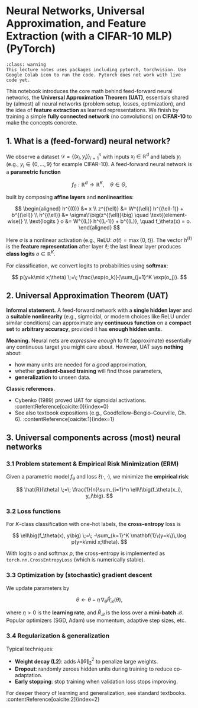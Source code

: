 # Neural Networks, Universal Approximation, and Feature Extraction (with a CIFAR-10 MLP) (PyTorch)

```{admonition} Run this webpage in Google Colab using the <i class="fas fa-rocket"></i> icon.
:class: warning
This lecture notes uses packages including pytorch, torchvision. Use Google Colab icon to run the code. Pytorch does not work with live code yet.
```

This notebook introduces the core math behind feed-forward neural networks, the **Universal Approximation Theorem (UAT)**, essentials shared by (almost) all neural networks (problem setup, losses, optimization), and the idea of **feature extraction** as learned representations. We finish by training a simple **fully connected network** (no convolutions) on **CIFAR-10** to make the concepts concrete.

## 1. What is a (feed-forward) neural network?

We observe a dataset $\mathcal{D} = \{(x_i, y_i)\}_{i=1}^n$ with inputs $x_i \in \mathbb{R}^d$ and labels $y_i$ (e.g., $y_i \in \{0,\dots,9\}$ for example CIFAR-10). A feed-forward neural network is a **parametric function**

$$
f_\theta:\mathbb{R}^d \to \mathbb{R}^K,\quad \theta \in \Theta,
$$

built by composing **affine layers** and **nonlinearities**:

$$
\begin{aligned}
h^{(0)} &= x \\
z^{(\ell)} &= W^{(\ell)} h^{(\ell-1)} + b^{(\ell)} \\
h^{(\ell)} &= \sigma\!\big(z^{(\ell)}\big) \quad \text{(element-wise)} \\
\text{logits } o &= W^{(L)} h^{(L-1)} + b^{(L)}, \quad f_\theta(x) = o.
\end{aligned}
$$

Here $\sigma$ is a nonlinear activation (e.g., ReLU: $\sigma(t)=\max\{0,t\}$). The vector $h^{(\ell)}$ is the **feature representation** after layer $\ell$; the last linear layer produces **class logits** $o\in\mathbb{R}^K$.

For classification, we convert logits to probabilities using **softmax**:

$$
p(y=k\mid x;\theta) \;=\; \frac{\exp(o_k)}{\sum_{j=1}^K \exp(o_j)}.
$$

## 2. Universal Approximation Theorem (UAT)

**Informal statement.** A feed-forward network with a **single hidden layer** and a **suitable nonlinearity** (e.g., sigmoidal, or modern choices like ReLU under similar conditions) can approximate any **continuous function** on a **compact set** to **arbitrary accuracy**, provided it has **enough hidden units**.

**Meaning.** Neural nets are *expressive enough* to fit (approximate) essentially any continuous target you might care about. However, UAT says **nothing** about:
- how many units are needed for a *good* approximation,
- whether **gradient-based training** will find those parameters,
- **generalization** to unseen data.

**Classic references.**
- Cybenko (1989) proved UAT for sigmoidal activations. :contentReference[oaicite:0]{index=0}  
- See also textbook expositions (e.g., Goodfellow–Bengio–Courville, Ch. 6). :contentReference[oaicite:1]{index=1}

## 3. Universal components across (most) neural networks

### 3.1 Problem statement & Empirical Risk Minimization (ERM)

Given a parametric model $f_\theta$ and loss $\ell(\cdot,\cdot)$, we minimize the **empirical risk**:

$$
\hat{R}(\theta) \;=\; \frac{1}{n}\sum_{i=1}^n \ell\!\big(f_\theta(x_i), y_i\big).
$$

### 3.2 Loss functions
For $K$-class classification with one-hot labels, the **cross-entropy** loss is

$$
\ell\big(f_\theta(x), y\big) \;=\; -\sum_{k=1}^K \mathbf{1}\{y=k\}\,\log p(y=k\mid x;\theta).
$$

With logits $o$ and softmax $p$, the cross-entropy is implemented as `torch.nn.CrossEntropyLoss` (which is numerically stable).

### 3.3 Optimization by (stochastic) gradient descent
We update parameters by

$$
\theta \leftarrow \theta - \eta\, \nabla_\theta \hat{R}_\mathcal{B}(\theta),
$$

where $\eta>0$ is the **learning rate**, and $\hat{R}_\mathcal{B}$ is the loss over a **mini-batch** $\mathcal{B}$. Popular optimizers (SGD, Adam) use momentum, adaptive step sizes, etc.

### 3.4 Regularization & generalization
Typical techniques:
- **Weight decay (L2)**: adds $\lambda\|\theta\|_2^2$ to penalize large weights.
- **Dropout**: randomly zeroes hidden units during training to reduce co-adaptation.
- **Early stopping**: stop training when validation loss stops improving.

For deeper theory of learning and generalization, see standard textbooks. :contentReference[oaicite:2]{index=2}
